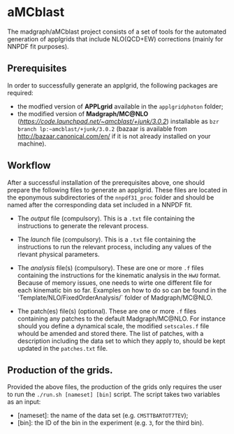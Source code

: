 # aMCblast
The madgraph/aMCblast project consists of a set of tools for the automated
generation of applgrids that include NLO(QCD+EW) corrections (mainly for 
NNPDF fit purposes).

## Prerequisites
In order to successfully generate an applgrid, the following packages are
required:

* the modfied version of **APPLgrid** available in the `applgridphoton` folder;
* the modified version of **Madgraph/MC@NLO** (*https://code.launchpad.net/~amcblast/+junk/3.0.2*) installable as 
`bzr branch lp:~amcblast/+junk/3.0.2` 
(bazaar is available from http://bazaar.canonical.com/en/ if it is not already 
installed on your machine).

## Workflow
After a successful installation of the prerequisites above, one should prepare
the following files to generate an applgrid. These files are located in the
eponymous subdirectories of the `nnpdf31_proc` folder and should be named
after the corresponding data set included in a NNPDF fit.

* The *output* file (compulsory). This is a `.txt` file containing the 
  instructions to generate the relevant process. 

* The *launch* file (compulsory). This is a `.txt` file containing the 
  instructions to run the relevant process, including any values of the 
  rlevant physical parameters.

* The *analysis* file(s) (compulsory). These are one or more `.f` files
  containing the instructions for the kinematic analysis in the `HwU` format. 
  Because of memory issues, one needs to wirte one different file for each 
  kinematic bin so far. Examples on how to do so can be found in the
  'Template/NLO/FixedOrderAnalysis/` folder of Madgraph/MC@NLO.

* The patch(es) file(s) (optional). These are one or more `.f` files
  containing any patches to the default Madgraph/MC@NLO. For instance should
  you define a dynamical scale, the modified `setscales.f` file whould be 
  amended and stored there. The list of patches, with a description
  including the data set to which they apply to, should be kept updated in the
  `patches.txt` file.

## Production of the grids.
Provided the above files, the production of the grids only requires the user to
run the `./run.sh [nameset] [bin]` script. The script takes two variables as an
input:

* [nameset]: the name of the data set (e.g. `CMSTTBARTOT7TEV`);
* [bin]:     the ID of the bin in the experiment (e.g. `3`, for the third bin).